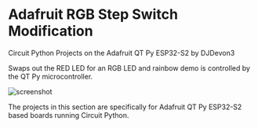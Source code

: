 # Adafruit RGB Step Switch Modification
Circuit Python Projects on the Adafruit QT Py ESP32-S2 by DJDevon3

Swaps out the RED LED for an RGB LED and rainbow demo is controlled by the QT Py microcontroller.

![screenshot](https://user-images.githubusercontent.com/49322231/233686167-690f0753-3246-431b-aa14-12a058f233e2.PNG)

The projects in this section are specifically for Adafruit QT Py ESP32-S2 based boards running Circuit Python.
